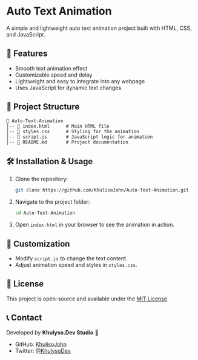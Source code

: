 # Auto Text Animation

A simple and lightweight auto text animation project built with HTML, CSS, and JavaScript.

## 🚀 Features
- Smooth text animation effect
- Customizable speed and delay
- Lightweight and easy to integrate into any webpage
- Uses JavaScript for dynamic text changes

## 📂 Project Structure
```
📁 Auto-Text-Animation
│-- 📄 index.html      # Main HTML file
│-- 📄 styles.css      # Styling for the animation
│-- 📄 script.js       # JavaScript logic for animation
│-- 📄 README.md       # Project documentation
```

## 🛠️ Installation & Usage
1. Clone the repository:
   ```sh
   git clone https://github.com/KhulisoJohn/Auto-Text-Animation.git
   ```
2. Navigate to the project folder:
   ```sh
   cd Auto-Text-Animation
   ```
3. Open `index.html` in your browser to see the animation in action.

## 🎨 Customization
- Modify `script.js` to change the text content.
- Adjust animation speed and styles in `styles.css`.

## 📜 License
This project is open-source and available under the [MIT License](LICENSE).

## 📞 Contact
Developed by **Khulyso.Dev Studio** 🚀
- GitHub: [KhulisoJohn](https://github.com/KhulisoJohn)
- Twitter: [@KhulysoDev](https://twitter.com/KhulysoDev)

